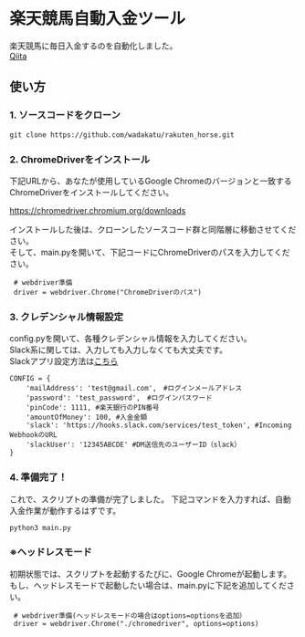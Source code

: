 # 楽天競馬自動入金ツール

楽天競馬に毎日入金するのを自動化しました。<br>
[Qiita]()

## 使い方

### 1. ソースコードをクローン

```
git clone https://github.com/wadakatu/rakuten_horse.git
```

### 2. ChromeDriverをインストール

下記URLから、あなたが使用しているGoogle Chromeのバージョンと一致する<br>
ChromeDriverをインストールしてください。<br>

https://chromedriver.chromium.org/downloads

インストールした後は、クローンしたソースコード群と同階層に移動させてください。<br>
そして、main.pyを開いて、下記コードにChromeDriverのパスを入力してください。

```
 # webdriver準備
 driver = webdriver.Chrome("ChromeDriverのパス")
```

### 3. クレデンシャル情報設定

config.pyを開いて、各種クレデンシャル情報を入力してください。<br>
Slack系に関しては、入力しても入力しなくても大丈夫です。<br>
Slackアプリ設定方法は[こちら](https://api.slack.com/messaging/webhooks)

```
CONFIG = {
    'mailAddress': 'test@gmail.com',　#ログインメールアドレス
    'password': 'test_password',　#ログインパスワード 
    'pinCode': 1111, #楽天銀行のPIN番号
    'amountOfMoney': 100, #入金金額
    'slack': 'https://hooks.slack.com/services/test_token', #Incoming WebhookのURL
    'slackUser': '12345ABCDE' #DM送信先のユーザーID（slack）
}
```

### 4. 準備完了！

これで、スクリプトの準備が完了しました。
下記コマンドを入力すれば、自動入金作業が動作するはずです。

```
python3 main.py
```

### ※ヘッドレスモード

初期状態では、スクリプトを起動するたびに、Google Chromeが起動します。<br>
もし、ヘッドレスモードで起動したい場合は、main.pyに下記を追加してください。

```
 # webdriver準備(ヘッドレスモードの場合はoptions=optionsを追加）
 driver = webdriver.Chrome("./chromedriver", options=options)
```

